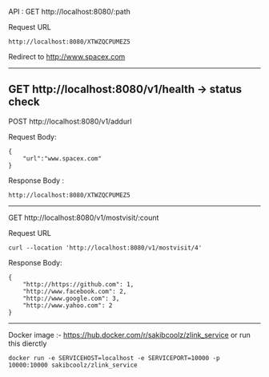 API : 
GET    http://localhost:8080/:path

Request URL
```
http://localhost:8080/XTWZQCPUMEZ5
```
Redirect to http://www.spacex.com

------------------------------------------------------------------------
GET    http://localhost:8080/v1/health -> status check
------------------------------------------------------------------------
POST   http://localhost:8080/v1/addurl

Request Body:
```
{
    "url":"www.spacex.com"
}
```
Response Body :
```
http://localhost:8080/XTWZQCPUMEZ5
```


------------------------------------------------------------------------
GET    http://localhost:8080/v1/mostvisit/:count

Request URL
```
curl --location 'http://localhost:8080/v1/mostvisit/4'
```

Response Body: 
```
{
    "http://https://github.com": 1,
    "http://www.facebook.com": 2,
    "http://www.google.com": 3,
    "http://www.yahoo.com": 2
}
```

------------------------------------------------------------------------
Docker image :- https://hub.docker.com/r/sakibcoolz/zlink_service
or run this dierctly
```
docker run -e SERVICEHOST=localhost -e SERVICEPORT=10000 -p 10000:10000 sakibcoolz/zlink_service
```

